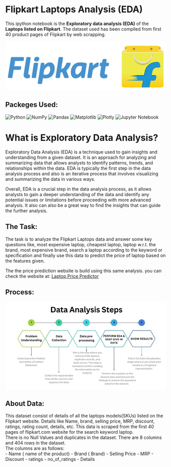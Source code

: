 # Flipkart Laptops Analysis (EDA)
This ipython notebook is the <b>Exploratory data analysis (EDA)</b> of the <b>Laptops listed on Flipkart</b>. 
The dataset used has been compiled from first 40 product pages of Flipkart by web scrapping. 

![Flipkart](flipkart.jpg)

## Packeges Used:
 ![Python][python] ![NumPy][numpy-image] ![Pandas][Pandas-image] ![Matplotlib][Matplotlib-image] ![Plotly][Plotly-image]  ![Jupyter Notebook][ipython-image]
 
[python]: https://img.shields.io/badge/python-3670A0?style=for-the-badge&logo=python&logoColor=ffdd54
[numpy-image]: https://img.shields.io/badge/numpy-%23013243.svg?style=for-the-badge&logo=numpy&logoColor=white
[Pandas-image]: https://img.shields.io/badge/pandas-%23150458.svg?style=for-the-badge&logo=pandas&logoColor=white
[Matplotlib-image]: https://img.shields.io/badge/Matplotlib-%23ffffff.svg?style=for-the-badge&logo=Matplotlib&logoColor=black
[Plotly-image]: https://img.shields.io/badge/Plotly-%233F4F75.svg?style=for-the-badge&logo=plotly&logoColor=white
[ipython-image]: https://img.shields.io/badge/jupyter-%23FA0F00.svg?style=for-the-badge&logo=jupyter&logoColor=white


# What is Exploratory Data Analysis?
Exploratory Data Analysis (EDA) is a technique used to gain insights and understanding from a given dataset. It is an approach for analyzing and summarizing data that allows analysts to identify patterns, trends, and relationships within the data. EDA is typically the first step in the data analysis process and also is an iterative process that involves visualizing and summarizing the data in various ways.  

Overall, EDA is a crucial step in the data analysis process, as it allows analysts to gain a deeper understanding of the data and identify any potential issues or limitations before proceeding with more advanced analysis. It also can also be a great way to find the insights that can guide the further analysis.

## The Task:
The task is to analyze the Flipkart Laptops data and answer some key questions like, most expensive laptop, cheapest laptop, laptop w.r.t. the brand, most expensive brand, search a laptop according to the keyword or specification and finally use this data to predict the price of laptop based on the features given.  

The the price prediction website is build using this same analysis. you can check the website at: <a href="https://huggingface.co/spaces/Shrikrishna/laptop_price_predictor">Laptop Price Predictor</a> 

## Process:
![Process](process.jpg)

## About Data:
This dataset consist of details of all the laptops models(SKUs) listed on the Flipkart website. Details like Name, brand, selling price, MRP, discount, ratings, rating count, details, etc.
This data is scraped from the first 40 pages of flipkart.com website for the search keyword laptop.  
There is no Null Values and duplicates in the dataset. There are 8 columns and 404 rows in the dataset.  
The columns are as follows:  
    - Name ( name of the product)
    - Brand ( Brand)
    - Selling Price
    - MRP
    - Discount
    - ratings
    - no_of_ratings
    - Details
    
